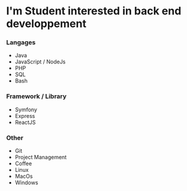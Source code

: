 # I'm Student interested in back end developpement

### Langages
* Java
* JavaScript / NodeJs
* PHP
* SQL
* Bash

### Framework / Library
* Symfony
* Express
* ReactJS

### Other 
* Git
* Project Management
* Coffee
* Linux
* MacOs
* Windows
